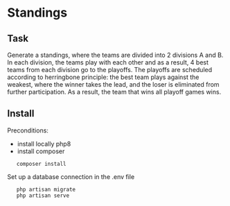 # Standings

## Task
Generate a standings, where the teams are divided into 2 divisions A and B. In each division, the teams play with each other and as a result, 4 best teams from each division go to the playoffs. The playoffs are scheduled according to herringbone principle: the best team plays against the weakest, where the winner takes the lead, and the loser is eliminated from further participation. As a result, the team that wins all playoff games wins.


[](https://github.com/GovorovStepan/laravel-standings/task_example.png)

## Install

Preconditions:
- install locally php8
- install composer


 ````
    composer install
 ````
Set up a database connection in the .env file

 ````
    php artisan migrate
    php artisan serve
 ````
 
